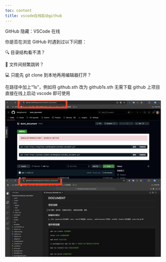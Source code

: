 ```yaml
---
toc: content
title: vscode在线启动github
---
```


GitHub 隐藏：VSCode 在线

你是否在浏览 GitHub 时遇到过以下问题：

🔍 目录结构看不清？

🔄 文件间频繁跳转？

💻 只能先 git clone 到本地再用编辑器打开？

在路径中加上“1s”，例如将 github.sth 改为 github1s.sth 无需下载 github 上项目直接在线上启动 vscode 即可使用

![](/images/other/image1.jpg)
